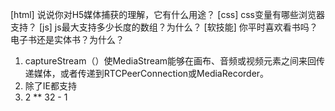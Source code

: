 [html] 说说你对H5媒体捕获的理解，它有什么用途？
[css] css变量有哪些浏览器支持？
[js] js最大支持多少长度的数组？为什么？
[软技能] 你平时喜欢看书吗？电子书还是实体书？为什么？

1. captureStream（）使MediaStream能够在画布、音频或视频元素之间来回传递媒体，或者传递到RTCPeerConnection或MediaRecorder。
2. 除了IE都支持
3. 2 ** 32 - 1